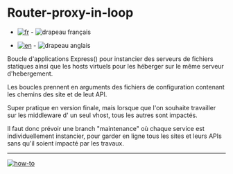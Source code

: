 # Router-proxy-in-loop

- [![fr](https://img.shields.io/badge/lang-fr-blue)](https://github.com/DevonTheFloor/router-proxy/blob/main/README.md) - ![drapeau français](https://thierry-go-dev.fr/my-illu/img/drapeau/flag-fr.png)


- [![en](https://img.shields.io/badge/lang-en-red.svg)](https://github.com/DevonTheFloor/router-proxy/blob/main/README.en.md) - ![drapeau anglais](https://thierry-go-dev.fr/my-illu/img/drapeau/flag-en.png)

Boucle d'applications Express() pour instancier des serveurs de fichiers statiques ainsi que les hosts virtuels pour les héberger sur le même serveur d'hebergement.

Les boucles prennent en arguments des fichiers de configuration contenant les chemins des site et de leut API.

Super pratique en version finale, mais lorsque que l'on souhaite travailler sur les middleware d' un seul vhost, tous les autres sont impactés.

Il faut donc prévoir une branch "maintenance" où chaque service est individuellement instancier, pour garder en ligne tous les sites et leurs APIs sans qu'il soient impacté par les travaux.

---
[![how-to](https://img.shields.io/badge/how--to-use-blue.svg)](https://github.com/jonatasemidio/multilanguage-readme-pattern/blob/master/STEPS.md)